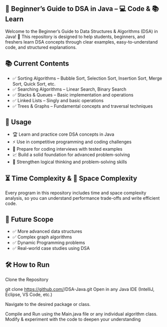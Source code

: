 ## 🚀 Beginner’s Guide to DSA in Java – 💻 Code & 📚 Learn

Welcome to the Beginner’s Guide to Data Structures & Algorithms (DSA) in Java! 🎯
This repository is designed to help students, beginners, and freshers learn DSA concepts through clear examples, easy-to-understand code, and structured explanations.

## 📚 Current Contents
- ✅ Sorting Algorithms – Bubble Sort, Selection Sort, Insertion Sort, Merge Sort, Quick Sort, etc.  
- ✅ Searching Algorithms – Linear Search, Binary Search  
- ✅ Stacks & Queues – Basic implementation and operations  
- ✅ Linked Lists – Singly and basic operations  
- ✅ Trees & Graphs – Fundamental concepts and traversal techniques  

## 🎯 Usage
- 🏆 Learn and practice core DSA concepts in Java  
- ⚡ Use in competitive programming and coding challenges  
- 💼 Prepare for coding interviews with tested examples  
- 📈 Build a solid foundation for advanced problem-solving  
- 🎯 Strengthen logical thinking and problem-solving skills  

## ⏳ Time Complexity & 💾 Space Complexity
Every program in this repository includes time and space complexity analysis, so you can understand performance trade-offs and write efficient code.

## 🔮 Future Scope
- ✅ More advanced data structures  
- ✅ Complex graph algorithms  
- ✅ Dynamic Programming problems  
- ✅ Real-world case studies using DSA


## 🛠 How to Run
Clone the Repository

git clone https://github.com/<your-username>/DSA-Java.git
Open in any Java IDE (IntelliJ, Eclipse, VS Code, etc.)

Navigate to the desired package or class.

Compile and Run using the Main.java file or any individual algorithm class.
Modify & experiment with the code to deepen your understanding



